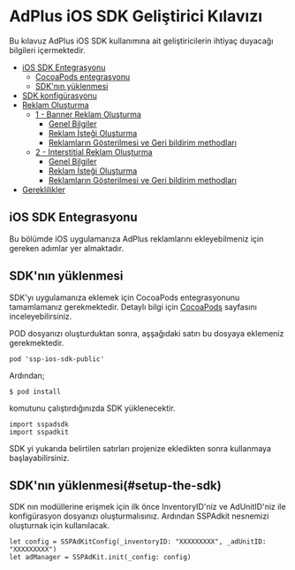# AdPlus iOS SDK Geliştirici Kılavızı

Bu kılavuz AdPlus iOS SDK kullanımına ait geliştiricilerin ihtiyaç duyacağı bilgileri içermektedir.



- [iOS SDK  Entegrasyonu](#setup)
  - [CocoaPods entegrasyonu](#include-the-sdk)
  - [SDK'nın yüklenmesi](#setup-the-sdk)
- [SDK konfigürasyonu](#add-new-banner)
- [Reklam Oluşturma](#add-new-banner)
  - [1 - Banner Reklam Oluşturma](#init-banner)
    - [Genel Bilgiler](#info-banner)
    - [Reklam İsteği Oluşturma](#banner-parameters)
    - [Reklamların Gösterilmesi ve Geri bildirim methodları](#banner-parameters)
  - [2 - Interstitial Reklam Oluşturma](#init-interstitial)
    - [Genel Bilgiler](#info-banner)
    - [Reklam İsteği Oluşturma](#banner-parameters)
    - [Reklamların Gösterilmesi ve Geri bildirim methodları](#banner-parameters)
- [Gereklilikler](#debugging)

<a name="setup"/>

## iOS SDK  Entegrasyonu

Bu bölümde iOS uygulamanıza AdPlus reklamlarını ekleyebilmeniz için gereken adımlar yer almaktadır.


<a name="include-the-sdk"/>

## SDK'nın yüklenmesi

SDK'yı uygulamanıza eklemek için CocoaPods entegrasyonunu tamamlamanız gerekmektedir. Detaylı bilgi için [CocoaPods](https://cocoapods.org/) sayfasını inceleyebilirsiniz.

POD dosyanızı oluşturduktan sonra, aşşağıdaki satırı bu dosyaya eklemeniz gerekmektedir.

```
pod 'ssp-ios-sdk-public'
```

Ardından;

```
$ pod install
```
komutunu çalıştırdığınızda SDK yüklenecektir.


```
import sspadsdk
import sspadkit
```

SDK yi yukarıda belirtilen satırları projenize ekledikten sonra kullanmaya başlayabilirsiniz.

<a name="etup-the-sdk"/>

## SDK'nın yüklenmesi(#setup-the-sdk)

SDK nın modüllerine erişmek için ilk önce InventoryID'niz ve AdUnitID'niz ile konfigürasyon dosyanızı oluşturmalısınız. Ardından SSPAdkit nesnemizi oluşturnak için 
kullanılacak. 

```
let config = SSPAdKitConfig(_inventoryID: "XXXXXXXXX", _adUnitID: "XXXXXXXXX")
let adManager = SSPAdKit.init(_config: config)
```
